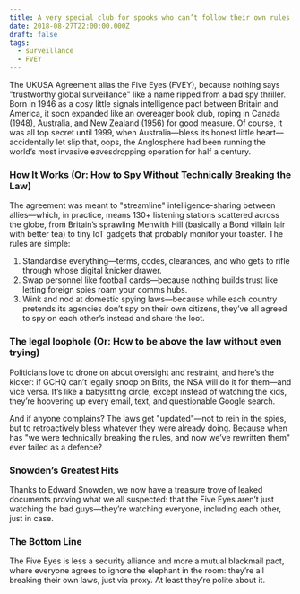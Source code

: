 ```yaml
---
title: A very special club for spooks who can’t follow their own rules
date: 2018-08-27T22:00:00.000Z
draft: false
tags:
  - surveillance
  - FVEY
---
```


The UKUSA Agreement alias the Five Eyes (FVEY), because nothing says "trustworthy global surveillance" like a name ripped from a bad spy thriller. Born in 1946 as a cosy little signals intelligence pact between Britain and America, it soon expanded like an overeager book club, roping in Canada (1948), Australia, and New Zealand (1956) for good measure. Of course, it was all top secret until 1999, when Australia—bless its honest little heart—accidentally let slip that, oops, the Anglosphere had been running the world’s most invasive eavesdropping operation for half a century.

### How It Works (Or: How to Spy Without Technically Breaking the Law)

The agreement was meant to "streamline" intelligence-sharing between allies—which, in practice, means 130+ listening stations scattered across the globe, from Britain’s sprawling Menwith Hill (basically a Bond villain lair with better tea) to tiny IoT gadgets that probably monitor your toaster. The rules are simple:

1. Standardise everything—terms, codes, clearances, and who gets to rifle through whose digital knicker drawer.
2. Swap personnel like football cards—because nothing builds trust like letting foreign spies roam your comms hubs.
3. Wink and nod at domestic spying laws—because while each country pretends its agencies don’t spy on their own citizens, they’ve all agreed to spy on each other’s instead and share the loot.

### The legal loophole (Or: How to be above the law without even trying)

Politicians love to drone on about oversight and restraint, and here’s the kicker: if GCHQ can’t legally snoop on Brits, the NSA will do it for them—and vice versa. It’s like a babysitting circle, except instead of watching the kids, they’re hoovering up every email, text, and questionable Google search.

And if anyone complains? The laws get "updated"—not to rein in the spies, but to retroactively bless whatever they were already doing. Because when has "we were technically breaking the rules, and now we’ve rewritten them" ever failed as a defence?

### Snowden’s Greatest Hits

Thanks to Edward Snowden, we now have a treasure trove of leaked documents proving what we all suspected: that the Five Eyes aren’t just watching the bad guys—they’re watching everyone, including each other, just in case.

### The Bottom Line

The Five Eyes is less a security alliance and more a mutual blackmail pact, where everyone agrees to ignore the elephant in the room: they’re all breaking their own laws, just via proxy. At least they’re polite about it.
